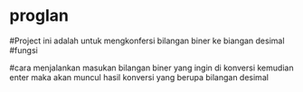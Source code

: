 # proglan
#Project ini adalah untuk mengkonfersi bilangan biner ke biangan desimal 
#fungsi 




#cara menjalankan 
	masukan bilangan biner yang ingin di konversi kemudian enter maka akan muncul hasil konversi yang berupa bilangan desimal
